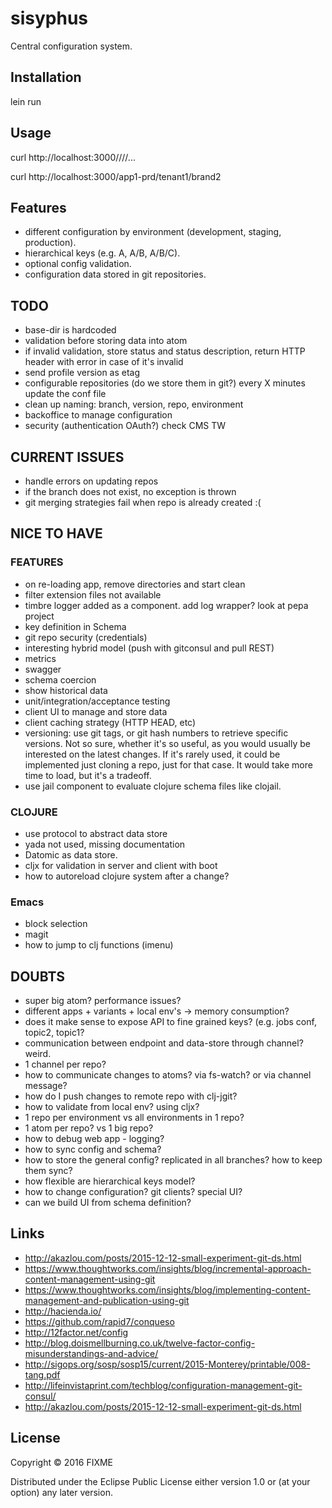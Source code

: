 # sisyphus

Central configuration system.

## Installation

lein run

## Usage

curl http://localhost:3000/<profile>/<variant>/<sub-variant>/...

curl http://localhost:3000/app1-prd/tenant1/brand2


## Features
- different configuration by environment (development, staging, production).
- hierarchical keys (e.g. A, A/B, A/B/C).
- optional config validation.
- configuration data stored in git repositories.


## TODO
- base-dir is hardcoded
- validation before storing data into atom
- if invalid validation, store status and status description, return HTTP header with error in case of it's invalid
- send profile version as etag
- configurable repositories (do we store them in git?) every X minutes update the conf file
- clean up naming: branch, version, repo, environment
- backoffice to manage configuration
- security (authentication OAuth?) check CMS TW


## CURRENT ISSUES
- handle errors on updating repos
- if the branch does not exist, no exception is thrown
- git merging strategies fail when repo is already created :(


## NICE TO HAVE
### FEATURES
- on re-loading app, remove directories and start clean
- filter extension files not available
- timbre logger added as a component. add log wrapper? look at pepa project
- key definition in Schema
- git repo security (credentials)
- interesting hybrid model (push with gitconsul and pull REST)
- metrics
- swagger
- schema coercion
- show historical data
- unit/integration/acceptance testing
- client UI to manage and store data
- client caching strategy (HTTP HEAD, etc)
- versioning: use git tags, or git hash numbers to retrieve specific versions. Not so sure, whether it's so useful, as you would usually be interested on the latest changes. If it's rarely used, it could be implemented just cloning a repo, just for that case. It would take more time to load, but it's a tradeoff.
- use jail component to evaluate clojure schema files like clojail.

### CLOJURE
- use protocol to abstract data store
- yada not used, missing documentation
- Datomic as data store.
- cljx for validation in server and client with boot
- how to autoreload clojure system after a change?

### Emacs
- block selection
- magit
- how to jump to clj functions (imenu)


## DOUBTS
- super big atom? performance issues?
- different apps + variants + local env's -> memory consumption?
- does it make sense to expose API to fine grained keys? (e.g. jobs conf, topic2, topic1?
- communication between endpoint and data-store through channel? weird.
- 1 channel per repo?
- how to communicate changes to atoms? via fs-watch? or via channel message?
- how do I push changes to remote repo with clj-jgit?
- how to validate from local env? using cljx?
- 1 repo per environment vs all environments in 1 repo?
- 1 atom per repo? vs 1 big repo?
- how to debug web app - logging?
- how to sync config and schema?
- how to store the general config? replicated in all branches? how to keep them sync?
- how flexible are hierarchical keys model?
- how to change configuration? git clients? special UI?
- can we build UI from schema definition?


## Links
- http://akazlou.com/posts/2015-12-12-small-experiment-git-ds.html
- https://www.thoughtworks.com/insights/blog/incremental-approach-content-management-using-git
- https://www.thoughtworks.com/insights/blog/implementing-content-management-and-publication-using-git
- http://hacienda.io/
- https://github.com/rapid7/conqueso
- http://12factor.net/config
- http://blog.doismellburning.co.uk/twelve-factor-config-misunderstandings-and-advice/
- http://sigops.org/sosp/sosp15/current/2015-Monterey/printable/008-tang.pdf
- http://lifeinvistaprint.com/techblog/configuration-management-git-consul/
- http://akazlou.com/posts/2015-12-12-small-experiment-git-ds.html


## License

Copyright © 2016 FIXME

Distributed under the Eclipse Public License either version 1.0 or (at
your option) any later version.
